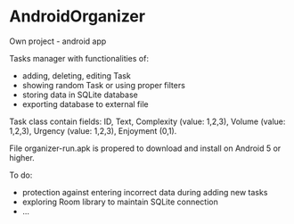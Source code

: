 # AndroidOrganizer
Own project - android app

Tasks manager with functionalities of:
- adding, deleting, editing Task
- showing random Task or using proper filters
- storing data in SQLite database
- exporting database to external file

Task class contain fields: ID, Text, Complexity (value: 1,2,3), Volume (value: 1,2,3), Urgency (value: 1,2,3), Enjoyment (0,1).

File organizer-run.apk is propered to download and install on Android 5 or higher.


To do:
- protection against entering incorrect data during adding new tasks
- exploring Room library to maintain SQLite connection
- ...

